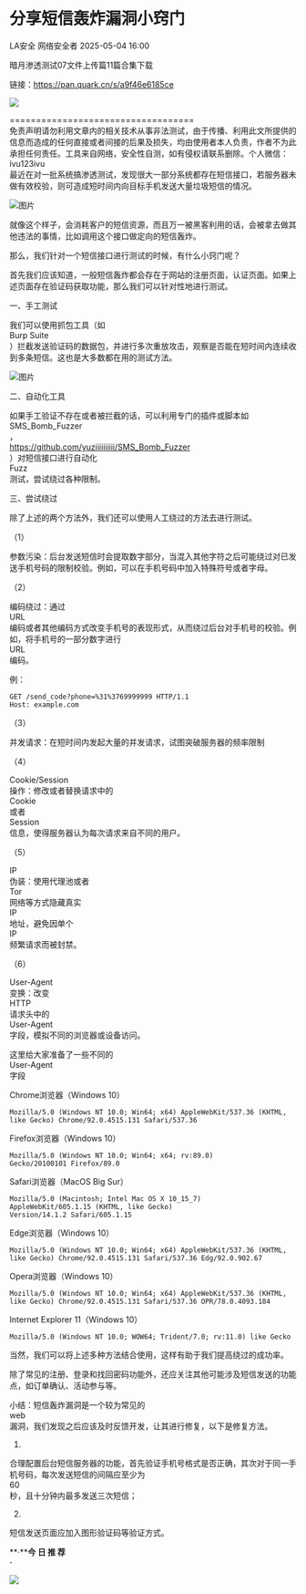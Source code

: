 #  分享短信轰炸漏洞小窍门   
LA安全  网络安全者   2025-05-04 16:00  
  
暗月渗透测试07文件上传篇11篇合集下载  
  
链接：https://pan.quark.cn/s/a9f46e6185ce  
  
![](https://mmbiz.qpic.cn/sz_mmbiz_png/0JJXjA8sicczKQqT5GR0v3ngfGP5IIM5kRagicRb4iagjWfKsPPRNkHU892Kof8OXG2uQyxwze43Oach8xwZssdiaQ/640?wx_fmt=png&from=appmsg "")  
  
  
===================================  
免责声明请勿利用文章内的相关技术从事非法测试，由于传播、利用此文所提供的信息而造成的任何直接或者间接的后果及损失，均由使用者本人负责，作者不为此承担任何责任。工具来自网络，安全性自测，如有侵权请联系删除。个人微信：ivu123ivu  
最近在对一批系统搞渗透测试，发现很大一部分系统都存在短信接口，若服务器未做有效校验，则可造成短时间内向目标手机发送大量垃圾短信的情况。  
  
![图片](https://mmbiz.qpic.cn/mmbiz_png/x8YAD23kQW0KvBugU7aehBV2X7mN6InBicR4D4UGbIowDSHl2lUV2ZUjqjZF5knOrGZ5tHJ2t3gSHTr0p023ePw/640?wx_fmt=png&from=appmsg "")  
  
就像这个样子，会消耗客户的短信资源，而且万一被黑客利用的话，会被拿去做其他违法的事情，比如调用这个接口做定向的短信轰炸。  
  
那么，我们针对一个短信接口进行测试的时候，有什么小窍门呢？  
  
首先我们应该知道，一般短信轰炸都会存在于网站的注册页面，认证页面。如果上述页面存在验证码获取功能，那么我们可以针对性地进行测试。  
  
一、手工测试  
  
我们可以使用抓包工具（如  
Burp Suite  
）拦截发送验证码的数据包，并进行多次重放攻击，观察是否能在短时间内连续收到多条短信。这也是大多数都在用的测试方法。  
  
![图片](https://mmbiz.qpic.cn/mmbiz_png/x8YAD23kQW0KvBugU7aehBV2X7mN6InBZPJ00CPcjvLPLjRppG3ToTuickNa1ibCctFibvy5q8reEIaMbuLiciay5ew/640?wx_fmt=png&from=appmsg "")  
  
二、自动化工具  
  
如果手工验证不存在或者被拦截的话，可以利用专门的插件或脚本如SMS_Bomb_Fuzzer  
，  
https://github.com/yuziiiiiiiiii/SMS_Bomb_Fuzzer  
）对短信接口进行自动化  
Fuzz  
测试，尝试绕过各种限制。  
  
三、尝试绕过  
  
除了上述的两个方法外，我们还可以使用人工绕过的方法去进行测试。  
  
（1）  
  
参数污染：后台发送短信时会提取数字部分，当混入其他字符之后可能绕过对已发送手机号码的限制校验。例如，可以在手机号码中加入特殊符号或者字母。  
  
（2）  
  
编码绕过：通过  
URL  
编码或者其他编码方式改变手机号的表现形式，从而绕过后台对手机号的校验。例如，将手机号的一部分数字进行  
URL  
编码。  
  
例：  
```
GET /send_code?phone=%31%3769999999 HTTP/1.1
Host: example.com
```  
  
  
（3）  
  
并发请求：在短时间内发起大量的并发请求，试图突破服务器的频率限制  
  
（4）  
  
Cookie/Session  
操作：修改或者替换请求中的  
Cookie  
或者  
Session  
信息，使得服务器认为每次请求来自不同的用户。  
  
（5）  
  
IP  
伪装：使用代理池或者  
Tor  
网络等方式隐藏真实  
IP  
地址，避免因单个  
IP  
频繁请求而被封禁。  
  
（6）  
  
User-Agent  
变换：改变  
HTTP  
请求头中的  
User-Agent  
字段，模拟不同的浏览器或设备访问。  
  
这里给大家准备了一些不同的  
User-Agent  
字段  
  
Chrome浏览器（Windows 10）  
```
Mozilla/5.0 (Windows NT 10.0; Win64; x64) AppleWebKit/537.36 (KHTML, like Gecko) Chrome/92.0.4515.131 Safari/537.36
```  
  
  
Firefox浏览器（Windows 10）  
```
Mozilla/5.0 (Windows NT 10.0; Win64; x64; rv:89.0) Gecko/20100101 Firefox/89.0
```  
  
  
Safari浏览器（MacOS Big Sur）  
```
Mozilla/5.0 (Macintosh; Intel Mac OS X 10_15_7) AppleWebKit/605.1.15 (KHTML, like Gecko) Version/14.1.2 Safari/605.1.15
```  
  
  
Edge浏览器（Windows 10）  
```
Mozilla/5.0 (Windows NT 10.0; Win64; x64) AppleWebKit/537.36 (KHTML, like Gecko) Chrome/92.0.4515.131 Safari/537.36 Edg/92.0.902.67
```  
  
  
Opera浏览器（Windows 10）  
```
Mozilla/5.0 (Windows NT 10.0; Win64; x64) AppleWebKit/537.36 (KHTML, like Gecko) Chrome/92.0.4515.131 Safari/537.36 OPR/78.0.4093.184
```  
  
  
Internet Explorer 11（Windows 10）  
```
Mozilla/5.0 (Windows NT 10.0; WOW64; Trident/7.0; rv:11.0) like Gecko
```  
  
  
当然，我们可以将上述多种方法结合使用，这样有助于我们提高绕过的成功率。  
  
除了常见的注册、登录和找回密码功能外，还应关注其他可能涉及短信发送的功能点，如订单确认、活动参与等。  
  
小结：短信轰炸漏洞是一个较为常见的  
web  
漏洞，我们发现之后应该及时反馈开发，让其进行修复，以下是修复方法。  
  
1.  
  
合理配置后台短信服务器的功能，首先验证手机号格式是否正确，其次对于同一手机号码，每次发送短信的间隔应至少为  
60  
秒，且十分钟内最多发送三次短信；  
  
2.  
  
短信发送页面应加入图形验证码等验证方式。  
  
  
  
  
  
**·****今 日 推 荐**  
**·**  
  
  
![](https://mmbiz.qpic.cn/sz_mmbiz_png/0JJXjA8sicczKQqT5GR0v3ngfGP5IIM5kbe0LsSvERicfdPtS5B5nydWXwQj1kiaUAtUPXhXBzAktdKwxsZAwF6vQ/640?wx_fmt=png&from=appmsg "")  
  
  
